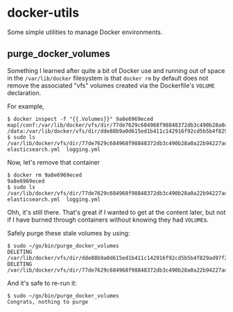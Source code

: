 # docker-utils

Some simple utilities to manage Docker environments.

## purge_docker_volumes

Something I learned after quite a bit of Docker use and running out of space in the `/var/lib/docker` filesystem is that
`docker rm` by default does not remove the associated "vfs" volumes created via the Dockerfile's `VOLUME` declaration. 

For example,

    $ docker inspect -f "{{.Volumes}}" 9a8e6969eced
    map[/conf:/var/lib/docker/vfs/dir/77de7629c684968f98848372db3c490b28a0a22b94227ad7a8fc6cc55c55e16c /data:/var/lib/docker/vfs/dir/dde88b9a0d615ed1b411c142916f92cd5b5b4f829ad97f2e56d786db739bd83c]
    $ sudo ls /var/lib/docker/vfs/dir/77de7629c684968f98848372db3c490b28a0a22b94227ad7a8fc6cc55c55e16c
    elasticsearch.yml  logging.yml
    
Now, let's remove that container
    
    $ docker rm 9a8e6969eced
    9a8e6969eced
    $ sudo ls /var/lib/docker/vfs/dir/77de7629c684968f98848372db3c490b28a0a22b94227ad7a8fc6cc55c55e16c
    elasticsearch.yml  logging.yml

Ohh, it's still there. That's great if I wanted to get at the content later, but not if I have burned through containers without
knowing they had `VOLUME`s.

Safely purge these stale volumes by using:

    $ sudo ~/go/bin/purge_docker_volumes
    DELETING /var/lib/docker/vfs/dir/dde88b9a0d615ed1b411c142916f92cd5b5b4f829ad97f2e56d786db739bd83c
    DELETING /var/lib/docker/vfs/dir/77de7629c684968f98848372db3c490b28a0a22b94227ad7a8fc6cc55c55e16c

And it's safe to re-run it:

    $ sudo ~/go/bin/purge_docker_volumes
    Congrats, nothing to purge
